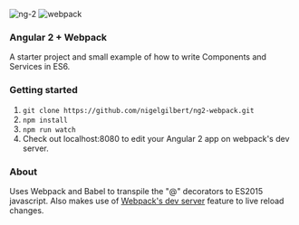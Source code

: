 ![ng-2][ng-2] ![webpack][webpack]

[ng-2]: https://raw.githubusercontent.com/nigelgilbert/ng2-webpack/master/pics/ng2.png
[webpack]: https://raw.githubusercontent.com/nigelgilbert/ng2-webpack/master/pics/webpack.png

### Angular 2 + Webpack
A starter project and small example of how to write Components and Services in ES6.

### Getting started
1. ```git clone https://github.com/nigelgilbert/ng2-webpack.git```
2. ```npm install```
3. ```npm run watch```
4. Check out localhost:8080 to edit your Angular 2 app on webpack's dev server.

### About
Uses Webpack and Babel to transpile the "@" decorators to ES2015 javascript.  Also makes use of [Webpack's dev server](https://webpack.github.io/docs/webpack-dev-server.html) feature to live reload changes.

